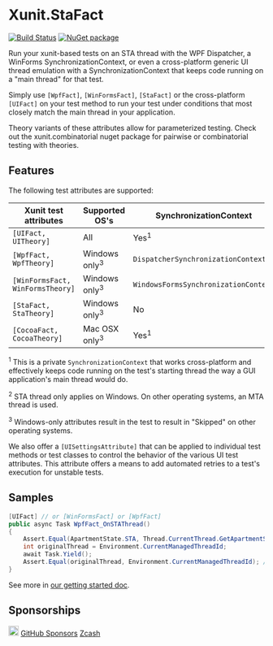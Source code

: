 # Xunit.StaFact

[![Build Status](https://dev.azure.com/andrewarnott/OSS/_apis/build/status/Xunit.StaFact)](https://dev.azure.com/andrewarnott/OSS/_build/latest?definitionId=22)
[![NuGet package](https://img.shields.io/nuget/v/xunit.stafact.svg)][NuPkg]

Run your xunit-based tests on an STA thread with the WPF Dispatcher, a WinForms SynchronizationContext, or even a cross-platform generic UI thread emulation with a SynchronizationContext that keeps code running on a "main thread" for that test.

Simply use `[WpfFact]`, `[WinFormsFact]`, `[StaFact]` or the cross-platform `[UIFact]` on your test method to run your test under conditions that most closely match the main thread in your application.

Theory variants of these attributes allow for parameterized testing. Check out the xunit.combinatorial nuget package for pairwise or combinatorial testing with theories.

## Features

The following test attributes are supported:

Xunit test attributes            | Supported OS's   | SynchronizationContext               | STA thread?     |
|--------------------------------|------------------|--------------------------------------| --------------- |
`[UIFact, UITheory]`             | All              | Yes<sup>1</sup>                                 | yes<sup>2</sup>            |
`[WpfFact, WpfTheory]`           | Windows only<sup>3</sup>    | `DispatcherSynchronizationContext`   | yes             |
`[WinFormsFact, WinFormsTheory]` | Windows only<sup>3</sup>    | `WindowsFormsSynchronizationContext` | yes             |
`[StaFact, StaTheory]`           | Windows only<sup>3</sup>    | No                                   | yes             |
`[CocoaFact, CocoaTheory]`       | Mac OSX only<sup>3</sup>    | Yes<sup>1</sup>                                 | no              |

<sup>1</sup> This is a private `SynchronizationContext` that works cross-platform and effectively keeps code running on the test's starting thread the way a GUI application's main thread would do.

<sup>2</sup> STA thread only applies on Windows. On other operating systems, an MTA thread is used.

<sup>3</sup> Windows-only attributes result in the test to result in "Skipped" on other operating systems.

We also offer a `[UISettingsAttribute]` that can be applied to individual test methods or test classes to control the behavior of the various UI test attributes.
This attribute offers a means to add automated retries to a test's execution for unstable tests.

## Samples

```csharp
[UIFact] // or [WinFormsFact] or [WpfFact]
public async Task WpfFact_OnSTAThread()
{
    Assert.Equal(ApartmentState.STA, Thread.CurrentThread.GetApartmentState());
    int originalThread = Environment.CurrentManagedThreadId;
    await Task.Yield();
    Assert.Equal(originalThread, Environment.CurrentManagedThreadId); // still there
}
```

See more in [our getting started doc](http://aarnott.github.io/Xunit.StaFact/docs/getting-started.html).

## Sponsorships

[<img src="https://api.gitsponsors.com/api/badge/img?id=50272212" height="20">](https://api.gitsponsors.com/api/badge/link?p=zLZosNROWnzKkmLw+odrlmAWZua305ZyB+Gk9Mee5zO++zVWRJfireSMoRbaSCPzMbRRg4IB6EMe7Q+0KYhPMn1lqivctlAfN4MSlS4mNb7u550EKWraNsFRlAsmQdhDdyuctJD6p65LtdXCxRf9aQ==)
[GitHub Sponsors](https://github.com/sponsors/AArnott)
[Zcash](zcash:u1vv2ws6xhs72faugmlrasyeq298l05rrj6wfw8hr3r29y3czev5qt4ugp7kylz6suu04363ze92dfg8ftxf3237js0x9p5r82fgy47xkjnw75tqaevhfh0rnua72hurt22v3w3f7h8yt6mxaa0wpeeh9jcm359ww3rl6fj5ylqqv54uuwrs8q4gys9r3cxdm3yslsh3rt6p7wznzhky7)

[NuPkg]: https://www.nuget.org/packages/Xunit.StaFact
